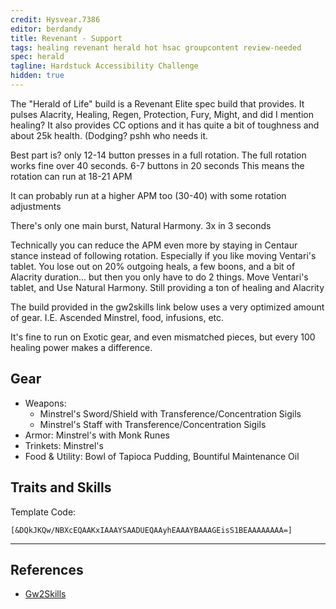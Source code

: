 ```yaml
---
credit: Hysvear.7386
editor: berdandy
title: Revenant - Support
tags: healing revenant herald hot hsac groupcontent review-needed
spec: herald
tagline: Hardstuck Accessibility Challenge
hidden: true
---
```


The "Herald of Life" build is a Revenant Elite spec build that provides. It pulses Alacrity, Healing, Regen, Protection, Fury, Might, and did I mention healing? It also provides CC options and it has quite a bit of toughness and about 25k health.
(Dodging? pshh who needs it.

Best part is? only 12-14 button presses in a full rotation.
The full rotation works fine over 40 seconds. 6-7 buttons in 20 seconds
This means the rotation can run at 18-21 APM

It can probably run at a higher APM too (30-40) with some rotation adjustments

There's only one main burst, Natural Harmony. 3x in 3 seconds

Technically you can reduce the APM even more by staying in Centaur stance instead of following rotation. Especially if you like moving Ventari's tablet. You lose out on 20% outgoing heals, a few boons, and a bit of Alacrity duration... but then you only have to do 2 things.  Move Ventari's tablet, and Use Natural Harmony. Still providing a ton of healing and Alacrity

The build provided in the gw2skills link below uses a very optimized amount of gear. I.E. Ascended Minstrel, food, infusions, etc.

It's fine to run on Exotic gear, and even mismatched pieces, but every 100 healing power makes a difference.

## Gear

- Weapons: 
  - Minstrel's Sword/Shield with Transference/Concentration Sigils
  - Minstrel's Staff with Transference/Concentration Sigils
- Armor: Minstrel's with Monk Runes
- Trinkets: Minstrel's
- Food & Utility: Bowl of Tapioca Pudding, Bountiful Maintenance Oil

## Traits and Skills

Template Code:

`[&DQkJKQw/NBXcEQAAKxIAAAYSAADUEQAAyhEAAAYBAAAGEisS1BEAAAAAAAA=]`

---

<div
  data-armory-embed='skills'
  data-armory-ids='62719,62962,62832,62878,62942'
>
</div>
<div
  data-armory-embed='specializations'
  data-armory-ids='9,12,52'
  data-armory-9-traits='1811,1782,1770'
  data-armory-12-traits='1822,1818,1820'
  data-armory-52-traits='1813,1738,1746'
>
</div>
<script async src='https://unpkg.com/armory-embeds@^0.x.x/armory-embeds.js'></script>



## References

- [Gw2Skills](http://gw2skills.net/editor/?PmyAw6ZllQKMKyiNRXsKCjFSisBqgl0zfrC-zRJYjR3fZUdVleK47FJU+bpzNL-e)
